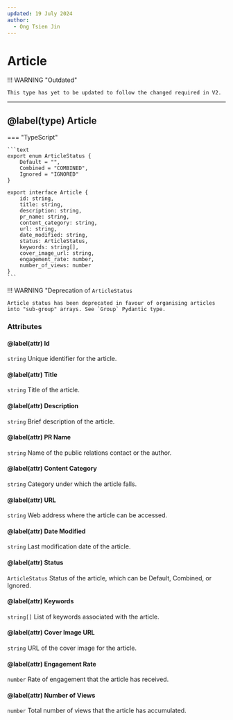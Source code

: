```yaml
---
updated: 19 July 2024
author:
  - Ong Tsien Jin
---
```


# Article

!!! WARNING "Outdated"

    This type has yet to be updated to follow the changed required in V2.

---

## @label(type) Article

=== "TypeScript"

    ```text
    export enum ArticleStatus {
        Default = "",
        Combined = "COMBINED",
        Ignored = "IGNORED"
    }

    export interface Article {
        id: string,
        title: string,
        description: string,
        pr_name: string,
        content_category: string,
        url: string,
        date_modified: string,
        status: ArticleStatus,
        keywords: string[],
        cover_image_url: string,
        engagement_rate: number,
        number_of_views: number
    }
    ```

!!! WARNING "Deprecation of `ArticleStatus`

    Article status has been deprecated in favour of organising articles into "sub-group" arrays. See `Group` Pydantic type.

### Attributes

#### @label(attr) Id

`string` Unique identifier for the article.

#### @label(attr) Title

`string` Title of the article.

#### @label(attr) Description

`string` Brief description of the article.

#### @label(attr) PR Name

`string` Name of the public relations contact or the author.

#### @label(attr) Content Category

`string` Category under which the article falls.

#### @label(attr) URL

`string` Web address where the article can be accessed.

#### @label(attr) Date Modified

`string` Last modification date of the article.

#### @label(attr) Status

`ArticleStatus` Status of the article, which can be Default, Combined, or Ignored.

#### @label(attr) Keywords

`string[]` List of keywords associated with the article.

#### @label(attr) Cover Image URL

`string` URL of the cover image for the article.

#### @label(attr) Engagement Rate

`number` Rate of engagement that the article has received.

#### @label(attr) Number of Views

`number` Total number of views that the article has accumulated.
